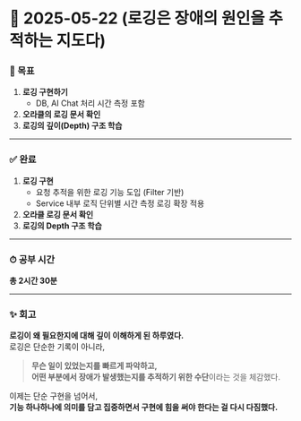 # 📅 2025-05-22 (로깅은 장애의 원인을 추적하는 지도다)

### 🎯 목표
1. **로깅 구현하기**  
   - DB, AI Chat 처리 시간 측정 포함  
2. **오라클의 로깅 문서 확인**  
3. **로깅의 깊이(Depth) 구조 학습**

---

### ✅ 완료
1. **로깅 구현**  
   - 요청 추적을 위한 로깅 기능 도입 (Filter 기반)  
   - Service 내부 로직 단위별 시간 측정 로깅 확장 적용  
2. **오라클 로깅 문서 확인**  
3. **로깅의 Depth 구조 학습**

---

### ⏱ 공부 시간  
**총 2시간 30분**

---

### ✨ 회고  
**로깅이 왜 필요한지에 대해 깊이 이해하게 된 하루였다.**  
로깅은 단순한 기록이 아니라,  
> **무슨 일이 있었는지를 빠르게 파악하고,  
> 어떤 부분에서 장애가 발생했는지를 추적하기 위한 수단**이라는 것을 체감했다.

이제는 단순 구현을 넘어서,  
**기능 하나하나에 의미를 담고 집중하면서 구현에 힘을 써야 한다는 걸 다시 다짐했다.**
